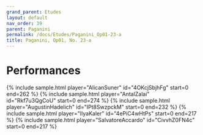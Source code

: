 ```yaml
---
grand_parent: Etudes
layout: default
nav_order: 39
parent: Paganini
permalink: /docs/Etudes/Paganini_Op01-23-a
title: Paganini, Op01, No. 23-a
---
```

# Performances
<div class="sample-container">
    {% include sample.html player="AlicanSuner" id="4OKcjSbjhFg" start=0 end=262 %}
    {% include sample.html player="AntalZalai" id="Rkf7u3QgCoU" start=0 end=274 %}
    {% include sample.html player="AugustinHadelich" id="IPt8SwzpckM" start=0 end=232 %}
    {% include sample.html player="IlyaKaler" id="4ePiC4wHtPs" start=0 end=217 %}
    {% include sample.html player="SalvatoreAccardo" id="CivvhZ0FN4c" start=0 end=217 %}
</div>